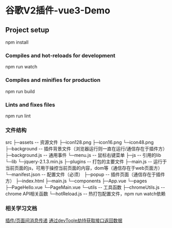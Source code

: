 # 谷歌V2插件-vue3-Demo

## Project setup


npm install


### Compiles and hot-reloads for development


npm run watch


### Compiles and minifies for production


npm run build


### Lints and fixes files


npm run lint


### 文件结构

src
├─assets -- 资源文件
  ├─icon128.png
  ├─icon16.png
  └─icon48.png
├─background -- 插件背景文件（浏览器运行则一直在运行/通信存在于插件方）
  ├─background.js -- 通用事件
  └─menu.js -- 鼠标右键菜单
├─js -- 引用的lib
  └─lib
    └─jquery-2.1.3.min.js
├─plugins -- 打包的主要文件
  ├─main.js -- 运行于当前页面的js，可用于操控当前页面的内容，dom等（通信存在于web页面方）
    └─manifest.json -- 配置文件（必须）
├─popup -- 插件页面（通信存在于插件方）
  ├─index.html
  ├─main.js
  └─components
    ├─App.vue
    └─pages
      ├─PageHello.vue
      └─PageMain.vue
└─utils -- 工具函数
  ├─chromeUtils.js -- chrome API相关函数
  └─hotReload.js -- 热打包配置文件，npm run watch依赖

### 相关学习文档

[插件/页面间消息传递](https://blog.csdn.net/justdoshare/article/details/121667797)
[通过devToole劫持获取接口返回数据](https://blog.csdn.net/chantor7/article/details/124588045)
